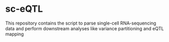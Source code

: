 # sc-eQTL
This repository contains the script to parse single-cell RNA-sequencing data and perform downstream analyses like variance partitioning and eQTL mapping
